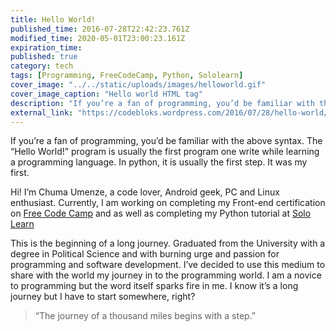 ```yaml
---
title: Hello World!
published_time: 2016-07-28T22:42:23.761Z
modified_time: 2020-05-01T23:00:23.161Z
expiration_time: 
published: true
category: tech
tags: [Programming, FreeCodeCamp, Python, Sololearn]
cover_image: "../../static/uploads/images/helloworld.gif"
cover_image_caption: "Hello world HTML tag"
description: "If you’re a fan of programming, you’d be familiar with the above syntax. The “Hello World!” program is usually the first program one write while learning a programming language. In python, it is usually the first step. It was my first. Hi! I’m Chuma Umenze, a code lover, Android geek, PC and Linux enthusiast."
external_link: "https://codebloks.wordpress.com/2016/07/28/hello-world/"
---
```


If you’re a fan of programming, you’d be familiar with the above syntax. 
The “Hello World!” program is usually the first program one write while learning a programming language. 
In python, it is usually the first step. It was my first.

Hi! I’m Chuma Umenze, a code lover, Android geek, PC and Linux enthusiast. 
Currently, I am working on completing my Front-end certification on [Free Code Camp][FCC] 
and as well as completing my Python tutorial at [Solo Learn][Sololearn]

This is the beginning of a long journey. Graduated from the University with a degree in 
Political Science and with burning urge and passion for programming and software development. 
I’ve decided to use this medium to share with the world my journey in to the programming world. 
I am a novice to programming but the word itself sparks fire in me. I know it’s a long journey 
but I have to start somewhere, right?

> “The journey of a thousand miles begins with a step.”


[FCC]: http://freecodecamp.com/
[Sololearn]: http://sololearn.com/
